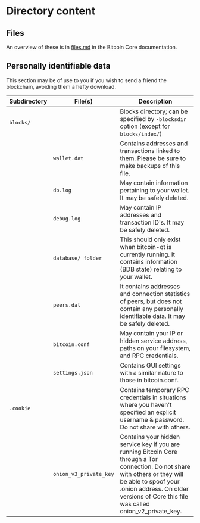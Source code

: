 # Directory content
## Files
An overview of these is in [files.md](https://github.com/bitcoin/bitcoin/blob/master/doc/files.md) in the Bitcoin Core documentation.

## Personally identifiable data
This section may be of use to you if you wish to send a friend the blockchain, avoiding them a hefty download.

Subdirectory       | File(s)               | Description
-------------------|-----------------------|------------
`blocks/`          |                       | Blocks directory; can be specified by `-blocksdir` option (except for `blocks/index/`)
                   | `wallet.dat`          | Contains addresses and transactions linked to them. Please be sure to make backups of this file. 
                   | `db.log`              | May contain information pertaining to your wallet. It may be safely deleted.
                   | `debug.log`           | May contain IP addresses and transaction ID's. It may be safely deleted.
                   | `database/ folder`    | This should only exist when bitcoin-qt is currently running. It contains information (BDB state) relating to your wallet.
                   | `peers.dat`           | It contains addresses and connection statistics of peers, but does not contain any personally identifiable data. It may be safely deleted.
                   | `bitcoin.conf`        | May contain your IP or hidden service address, paths on your filesystem, and RPC credentials.
                   | `settings.json`       | Contains GUI settings with a similar nature to those in bitcoin.conf.
`.cookie`          |                       | Contains temporary RPC credentials in situations where you haven't specified an explicit username & password. Do not share with others.
                   | `onion_v3_private_key`| Contains your hidden service key if you are running Bitcoin Core through a Tor connection. Do not share with others or they will be able to spoof your .onion address. On older versions of Core this file was called onion_v2_private_key.
  



#
#
#
#
#
#
#
#
#
#
#
#

